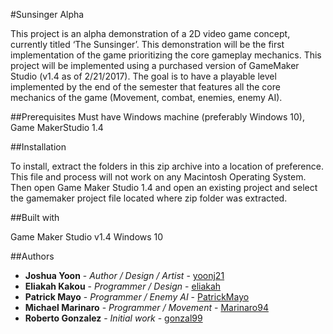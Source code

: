 #Sunsinger Alpha 

This project is an alpha demonstration of a 2D video game concept, currently titled ‘The Sunsinger’. This demonstration will be the first implementation of the game prioritizing the core gameplay mechanics. This project will be implemented using a purchased version of GameMaker Studio (v1.4 as of 2/21/2017). The goal is to have a playable level implemented by the end of the semester that features all the core mechanics of the game (Movement, combat, enemies, enemy AI). 

##Prerequisites
Must have Windows machine (preferably Windows 10), Game MakerStudio 1.4

##Installation

To install, extract the folders in this zip archive into a location of preference. This file and process will not work on any Macintosh Operating System. Then open Game Maker Studio 1.4 and open an existing project and select the gamemaker project file located where zip folder was extracted. 

##Built with

Game Maker Studio v1.4
Windows 10

##Authors
* **Joshua Yoon** - *Author / Design / Artist* - [yoonj21](https://github.com/yoonj21)
* **Eliakah Kakou** - *Programmer / Design* - [eliakah](https://github.com/eliakah)
* **Patrick Mayo** - *Programmer / Enemy AI* - [PatrickMayo](https://github.com/PatrickMayo)
* **Michael Marinaro** - *Programmer / Movement* - [Marinaro94](https://github.com/Marinaro94)
* **Roberto Gonzalez** - *Initial work* - [gonzal99](https://github.com/gonzal99)
